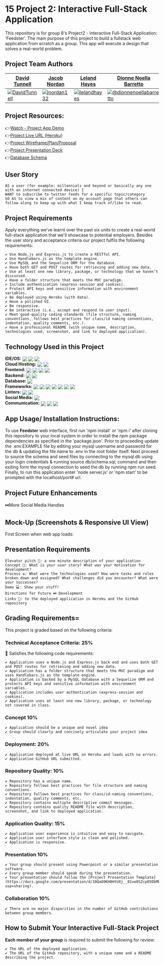 # 15 Project 2: Interactive Full-Stack Application
This repository is for group 8's Project2 - Interactive Full-Stack Application: 'Feedster'. The main purpose of this project to build a fullstack web application from scratch as a group. This app will execute a design that solves a real-world problem.

## Project Team Authors
<table>
<thead>
<tr>
<th><a href="https://github.com/DavidTunnell">David Tunnell</a></th>
<th><a href="https://github.com/jnordan132">Jacob Nordan</a></th>
<th><a href="https://github.com/ilelandhayes">Leland Hayes</a></th>
<th><a href="https://github.com/DionneNoellaBarretto">Dionne Noella Barretto</a></th>
</tr>
</thead>
<tbody>
<tr>
<td><a target="_blank" rel="noopener noreferrer" href="https://davidtunnell.github.io/my-web-portfolio/"><img src="https://avatars.githubusercontent.com/DavidTunnell?s=150&amp;v=1" alt="DavidTunnell" style="max-width:100%;"></a></td>
<td><a target="_blank" rel="noopener noreferrer" href="https://jnordan132.github.io/Web-Portfolio-2/"><img src="https://avatars.githubusercontent.com/jnordan132?s=150&amp;v=1" alt="jnordan132" style="max-width:100%;"></a></td>
<td><a target="_blank" rel="noopener noreferrer" href="https://ilelandhayes.github.io/Portfolio-Page/"><img src="https://avatars.githubusercontent.com/ilelandhayes?s=150&amp;v=1" alt="ilelandhayes" style="max-width:100%;"></a></td>
<td><a target="_blank" rel="noopener noreferrer" href="https://dionnenoellabarretto.github.io/DionneNoellaBarretto_Portfolio/"><img src="https://avatars.githubusercontent.com/dionnenoellabarretto?s=150&amp;v=1" alt="@dionnenoellabarretto" style="max-width:100%;"></a></td>
</tr>
</tbody>
</table>

## Project Resources:
👉[Watch - Project App Demo]()<br/>
👉[Project Live URL (Heroku)](https://feedster-twitter-feed.herokuapp.com/)<br/>
👉[Project Wireframe/Plan/Proposal](https://docs.google.com/document/d/1UkL3EaRt6hdjlgQpQYlR67exUwjlNt862YEAd5OwlI8/edit#)<br/>
👉[Project Presentation Deck](https://docs.google.com/presentation/d/10QaO9KH8HtUXj__81ve0SZcpO5DbMbqqQr4iPpbwKks/edit?usp=sharing)<br/>
👉[Database Schema](./assets/database-schema.png)

## User Story
```
AS a user (for example: millennials and beyond or basically any one with an internet connected device) I 
WANT to subscribe to twitter feeds for a specific topic/category 
SO AS to view a mix of content on my account page that others can follow along to keep up with what I keep track of/like to read.
```

## Project Requirements

Apply everything we’ve learnt over the past six units to create a real-world full-stack application that we'll showcase to potential employers. Besides the user story and acceptance criteria our project fulfils the following requirements:
```
✔️ Use Node.js and Express.js to create a RESTful API.
✔️ Use Handlebars.js as the template engine.
✔️ Use MySQL and the Sequelize ORM for the database.
✔️ Have both GET and POST routes for retrieving and adding new data.
✔️ Use at least one new library, package, or technology that we haven’t discussed.
✔️ Have a folder structure that meets the MVC paradigm.
✔️ Include authentication (express-session and cookies).
✔️ Protect API keys and sensitive information with environment variables.
✔️ Be deployed using Heroku (with data).
✔️ Have a polished UI.
✔️ Be responsive.
✔️ Be interactive (i.e., accept and respond to user input).
✔️ Meet good-quality coding standards (file structure, naming conventions, follows best practices for class/id naming conventions, indentation, quality comments, etc.).
✔️ Have a professional README (with unique name, description, technologies used, screenshot, and link to deployed application).
```

## Technology Used in this Project
**IDE/OS:** <img align="center" src="https://img.shields.io/badge/Visual_Studio_Code-0078D4?style=for-the-badge&logo=visual%20studio%20code&logoColor=white"> <img align="center" src="https://img.shields.io/badge/mac%20os-000000?style=for-the-badge&logo=apple&logoColor=white"> <img align="center" src="https://img.shields.io/badge/Windows-0078D6?style=for-the-badge&logo=windows&logoColor=white"> <br>
**Cloud Hosting:** <img align="center" src="https://img.shields.io/badge/GitHub-100000?style=for-the-badge&logo=github&logoColor=white"> <img align="center" src="https://img.shields.io/badge/Heroku-430098?style=for-the-badge&logo=heroku&logoColor=white"> <br>
**Frontend:** <img align="center" src="https://img.shields.io/badge/HTML5-E34F26?style=for-the-badge&logo=html5&logoColor=white"> <img align="center" src="https://img.shields.io/badge/Bootstrap-563D7C?style=for-the-badge&logo=bootstrap&logoColor=white"> <img align="center" src="https://img.shields.io/badge/CSS-1572B6?style=for-the-badge&logo=css3&logoColor=white"> <img align="center" src="https://img.shields.io/badge/JavaScript-323330?style=for-the-badge&logo=javascript&logoColor=F7DF1E"> <br>
**Backend:** <img align="center" src="https://img.shields.io/badge/json-5E5C5C?style=for-the-badge&logo=json&logoColor=white"> <img align="center" src="https://img.shields.io/badge/JavaScript-323330?style=for-the-badge&logo=javascript&logoColor=F7DF1E"><br>
**Database:** <img align="center" src="https://img.shields.io/badge/MySQL-00000F?style=for-the-badge&logo=mysql&logoColor=white"> <br>
**Frameworks:** <img align="center" src="https://img.shields.io/badge/Markdown-000000?style=for-the-badge&logo=markdown&logoColor=white"> <img align="center" src="https://img.shields.io/badge/Handlebars-JS-f0772b?style=for-the-badge&logo=Handlebars-JS&logoColor=fff"> <img align="center" src="https://img.shields.io/badge/Node.js-339933?style=for-the-badge&logo=nodedotjs&logoColor=white"> <img align="center" src="https://img.shields.io/badge/npm-CB3837?style=for-the-badge&logo=npm&logoColor=white"> <img align="center" src="https://img.shields.io/badge/-Sequelize-090909?style=for-the-badge&logo=Sequelize"> <img align="center" src="https://img.shields.io/badge/Express.js-000000?style=for-the-badge&logo=express&logoColor=white"> <img align="center" src="https://img.shields.io/badge/Jest-C21325?style=for-the-badge&logo=jest&logoColor=white"> <br>
**Linters:** <img align="center" src="https://img.shields.io/badge/eslint-3A33D1?style=for-the-badge&logo=eslint&logoColor=white"> <img align="center" src="https://img.shields.io/badge/prettier-1A2C34?style=for-the-badge&logo=prettier&logoColor=F7BA3E"> <br>
**Social Media:** <img align="center" src="https://img.shields.io/badge/Twitter-1DA1F2?style=for-the-badge&logo=twitter&logoColor=white"> <br>
**Communication:** <img align="center" src="https://img.shields.io/badge/Slack-4A154B?logo=slack&logoColor=white" /> <img align="center" src="https://img.shields.io/badge/Google%20Meet-32A350?style=for-the-badge&logo=google-meet&logoColor=white"> <img align="center" src="https://img.shields.io/badge/Zoom-2D8CFF?style=for-the-badge&logo=zoom&logoColor=white">


## App Usage/ Installation Instructions: 
To use **Feedster** web interface, first run 'npm install' or 'npm i' after cloning this repository to your local system in order to install the npm package dependencies as specified in the 'package.json'. Prior to proceeding update the .env.EXAMPLE file by editing your mysql username and password for the db & updating the file name to .env in the root folder itself. Next proceed to source the schema and seed files by connecting to the mysql db using your login credentials & running source db/schema.sql; command and then exiting form the mysql connection to seed the db by running npm run seed. Finally, to run this application enter 'node server.js' or 'npm start' to be prompted with the localhost/port# url.


## Project Future Enhancements
⏭️More Social Media Handles <br/>

## Mock-Up (Screenshots & Responsive UI View)
First Screen when web app loads: <img src= ""> <br/>

## Presentation Requirements
```
Elevator pitch 🎤: a one minute description of your application
Concept 📖: What is your user story? What was your motivation for development?
Process ♻️: What were the technologies used? How were tasks and roles broken down and assigned? What challenges did you encounter? What were your successes?
Demo 💻: Show your stuff!
Directions for Future ⏭️ Development
Links 🔗: to the deployed application in Heroku and the GitHub repository
```
## Grading Requirements=

This project is graded based on the following criteria:

### Technical Acceptance Criteria: 25%
🏁 Satisfies the following code requirements:
```
✔️ Application uses a Node.js and Express.js back end and uses both GET and POST routes for retrieving and adding new data.
✔️ Application has a folder structure that meets the MVC paradigm and uses Handlebars.js as the template engine.
✔️ Application is backed by a MySQL database with a Sequelize ORM and protects API keys and sensitive information with environment variables.
✔️ Application includes user authentication (express-session and cookies).
✔️ Application uses at least one new library, package, or technology not covered in class.
```

### Concept 10%
```
✔️ Application should be a unique and novel idea 
✔️ Group should clearly and concisely articulate your project idea 
```

### Deployment: 20%
```
✔️ Application deployed at live URL on Heroku and loads with no errors.
✔️ Application GitHub URL submitted.
```

### Repository Quality: 10%
```
✔️ Repository has a unique name.
✔️ Repository follows best practices for file structure and naming conventions.
✔️ Repository follows best practices for class/id-naming conventions, indentation, quality comments, etc.
✔️ Repository contains multiple descriptive commit messages.
✔️ Repository contains quality README file with description, screenshot, and link to deployed application.
```

### Application Quality: 15%
```
✔️ Application user experience is intuitive and easy to navigate.
✔️ Application user interface style is clean and polished.
✔️ Application is responsive.
```

### Presentation 10%
```
✔️ Your group should present using Powerpoint or a similar presentation software.
✔️ Every group member should speak during the presentation.
✔️ Your presentation should follow the [Project Presentation Template](https://docs.google.com/presentation/d/10QaO9KH8HtUXj__81ve0SZcpO5DbMbqqQr4iPpbwKks/edit?usp=sharing).
```

### Collaboration 10%
```
✔️ There are no major disparities in the number of GitHub contributions between group members.
```
## How to Submit Your Interactive Full-Stack Project

**Each member of your group** is required to submit the following for review:
```
✔️ The URL of the deployed application.
✔️ The URL of the GitHub repository, with a unique name and a README describing the project.
```
